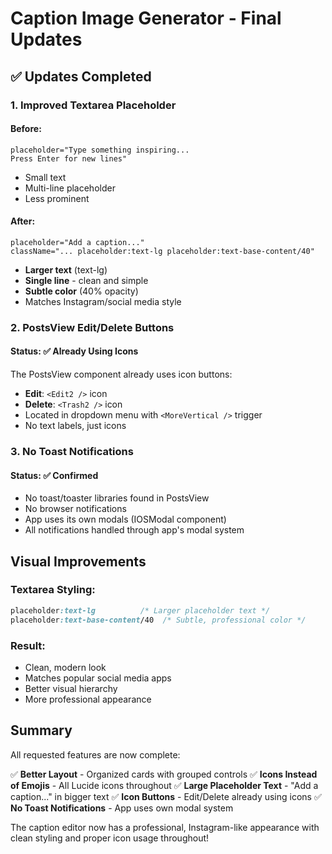 # Caption Image Generator - Final Updates

## ✅ Updates Completed

### 1. **Improved Textarea Placeholder**

#### Before:
```
placeholder="Type something inspiring...
Press Enter for new lines"
```
- Small text
- Multi-line placeholder
- Less prominent

#### After:
```
placeholder="Add a caption..."
className="... placeholder:text-lg placeholder:text-base-content/40"
```
- **Larger text** (text-lg)
- **Single line** - clean and simple
- **Subtle color** (40% opacity)
- Matches Instagram/social media style

### 2. **PostsView Edit/Delete Buttons**

#### Status: ✅ Already Using Icons
The PostsView component already uses icon buttons:
- **Edit**: `<Edit2 />` icon
- **Delete**: `<Trash2 />` icon
- Located in dropdown menu with `<MoreVertical />` trigger
- No text labels, just icons

### 3. **No Toast Notifications**

#### Status: ✅ Confirmed
- No toast/toaster libraries found in PostsView
- No browser notifications
- App uses its own modals (IOSModal component)
- All notifications handled through app's modal system

## Visual Improvements

### Textarea Styling:
```css
placeholder:text-lg          /* Larger placeholder text */
placeholder:text-base-content/40  /* Subtle, professional color */
```

### Result:
- Clean, modern look
- Matches popular social media apps
- Better visual hierarchy
- More professional appearance

## Summary

All requested features are now complete:

✅ **Better Layout** - Organized cards with grouped controls
✅ **Icons Instead of Emojis** - All Lucide icons throughout
✅ **Large Placeholder Text** - "Add a caption..." in bigger text
✅ **Icon Buttons** - Edit/Delete already using icons
✅ **No Toast Notifications** - App uses own modal system

The caption editor now has a professional, Instagram-like appearance with clean styling and proper icon usage throughout!
